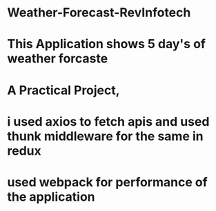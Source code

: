 # Weather-Forecast-RevInfotech

# This Application shows 5 day's of weather forcaste 

# A Practical Project, 

# i used axios to fetch apis and used thunk middleware for the same in redux

# used webpack for performance of the application

